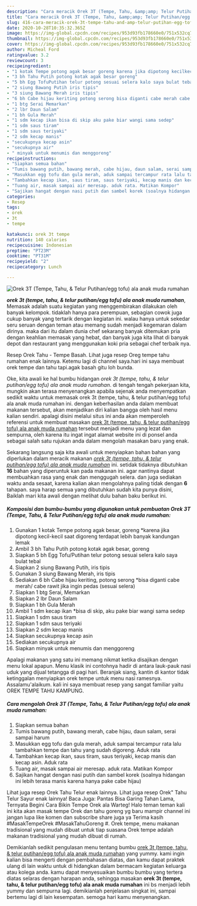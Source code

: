 ```yaml
---
description: "Cara meracik Orek 3T (Tempe, Tahu, &amp;amp; Telur Putihan/egg tofu) ala anak muda rumahan yang nikmat"
title: "Cara meracik Orek 3T (Tempe, Tahu, &amp;amp; Telur Putihan/egg tofu) ala anak muda rumahan yang nikmat"
slug: 416-cara-meracik-orek-3t-tempe-tahu-and-amp-telur-putihan-egg-tofu-ala-anak-muda-rumahan-yang-nikmat
date: 2020-10-28T10:35:32.365Z
image: https://img-global.cpcdn.com/recipes/953d93fb178660e0/751x532cq70/orek-3t-tempe-tahu-telur-putihanegg-tofu-ala-anak-muda-rumahan-foto-resep-utama.jpg
thumbnail: https://img-global.cpcdn.com/recipes/953d93fb178660e0/751x532cq70/orek-3t-tempe-tahu-telur-putihanegg-tofu-ala-anak-muda-rumahan-foto-resep-utama.jpg
cover: https://img-global.cpcdn.com/recipes/953d93fb178660e0/751x532cq70/orek-3t-tempe-tahu-telur-putihanegg-tofu-ala-anak-muda-rumahan-foto-resep-utama.jpg
author: Micheal Ford
ratingvalue: 3.2
reviewcount: 3
recipeingredient:
- "1 kotak Tempe potong agak besar goreng karena jika dipotong kecilkecil saat digoreng terdapat lebih banyak kandungan lemak"
- "3 bh Tahu Putih potong kotak agak besar goreng"
- "5 bh Egg TofuPutihan telur potong sesuai selera kalo saya bulat tebal"
- "2 siung Bawang Putih iris tipis"
- "3 siung Bawang Merah iris tipis"
- "6 bh Cabe hijau keriting potong serong bisa diganti cabe merah cabe rawit jika ingin pedas sesuai selera"
- "1 btg Serai Memarkan"
- "2 lbr Daun Salam"
- "1 bh Gula Merah"
- "1 sdm kecap ikan bisa di skip aku pake biar wangi sama sedep"
- "1 sdm saus tiram"
- "1 sdm saus teriyaki"
- "2 sdm kecap manis"
- "secukupnya kecap asin"
- "secukupnya air"
- " minyak untuk menumis dan menggoreng"
recipeinstructions:
- "Siapkan semua bahan"
- "Tumis bawang putih, bawang merah, cabe hijau, daun salam, serai sampai harum"
- "Masukkan egg tofu dan gula merah, aduk sampai tercampur rata lalu tambahkan tempe dan tahu yang sudah digoreng. Aduk rata"
- "Tambahkan kecap ikan, saus tiram, saus teriyaki, kecap manis dan kecap asin. Aduk rata"
- "Tuang air, masak sampai air meresap. aduk rata. Matikan Kompor"
- "Sajikan hangat dengan nasi putih dan sambel korek (soalnya hidangan ini lebih terasa manis karena hanya pake cabe hijau)"
categories:
- Resep
tags:
- orek
- 3t
- tempe

katakunci: orek 3t tempe 
nutrition: 140 calories
recipecuisine: Indonesian
preptime: "PT23M"
cooktime: "PT31M"
recipeyield: "2"
recipecategory: Lunch

---
```



![Orek 3T (Tempe, Tahu, &amp; Telur Putihan/egg tofu) ala anak muda rumahan](https://img-global.cpcdn.com/recipes/953d93fb178660e0/751x532cq70/orek-3t-tempe-tahu-telur-putihanegg-tofu-ala-anak-muda-rumahan-foto-resep-utama.jpg)

<b><i>orek 3t (tempe, tahu, &amp; telur putihan/egg tofu) ala anak muda rumahan</i></b>, Memasak adalah suatu kegiatan yang menggembirakan dilakukan oleh banyak kelompok. tidaklah hanya para perempuan, sebagian cowok juga cukup banyak yang tertarik dengan kegiatan ini. walau hanya untuk sekedar seru seruan dengan teman atau memang sudah menjadi kegemaran dalam dirinya. maka dari itu dalam dunia chef sekarang banyak ditemukan pria dengan keahlian memasak yang hebat, dan banyak juga kita lihat di banyak depot dan restaurant yang menggunakan koki pria sebagai chef terbaik nya.

Resep Orek Tahu - Tempe Basah. Lihat juga resep Oreg tempe tahu rumahan enak lainnya. Ketemu lagi di channel saya.hari ini saya membuat orek tempe dan tahu tapi.agak basah gitu loh bunda.

Oke, kita awali ke hal bumbu hidangan <i>orek 3t (tempe, tahu, &amp; telur putihan/egg tofu) ala anak muda rumahan</i>. di tengah tengah pekerjaan kita, mungkin akan terasa menyenangkan apabila sejenak anda menyempatkan sedikit waktu untuk memasak orek 3t (tempe, tahu, &amp; telur putihan/egg tofu) ala anak muda rumahan ini. dengan keberhasilan anda dalam membuat makanan tersebut, akan menjadikan diri kalian bangga oleh hasil menu kalian sendiri. apalagi disini melalui situs ini anda akan memperoleh referensi untuk membuat masakan <u>orek 3t (tempe, tahu, &amp; telur putihan/egg tofu) ala anak muda rumahan</u> tersebut menjadi menu yang lezat dan sempurna, oleh karena itu ingat ingat alamat website ini di ponsel anda sebagai salah satu rujukan anda dalam mengolah masakan baru yang enak.


Sekarang langsung saja kita awali untuk menyiapkan bahan bahan yang diperlukan dalam meracik makanan <u><i>orek 3t (tempe, tahu, &amp; telur putihan/egg tofu) ala anak muda rumahan</i></u> ini. setidak tidaknya dibutuhkan <b>16</b> bahan yang diperuntuk kan pada makanan ini. agar nantinya dapat membuahkan rasa yang enak dan menggugah selera. dan juga sediakan waktu anda sesaat, karena kalian akan mengolahnya paling tidak dengan <b>6</b> tahapan. saya harap semua yang dibutuhkan sudah kita punya disini, Baiklah mari kita awali dengan melihat dulu bahan baku berikut ini.

<!--inarticleads1-->

##### Komposisi dan bumbu-bumbu yang digunakan untuk pembuatan Orek 3T (Tempe, Tahu, &amp; Telur Putihan/egg tofu) ala anak muda rumahan:

1. Gunakan 1 kotak Tempe potong agak besar, goreng *karena jika dipotong kecil-kecil saat digoreng terdapat lebih banyak kandungan lemak
1. Ambil 3 bh Tahu Putih potong kotak agak besar, goreng
1. Siapkan 5 bh Egg Tofu/Putihan telur potong sesuai selera kalo saya bulat tebal
1. Siapkan 2 siung Bawang Putih, iris tipis
1. Gunakan 3 siung Bawang Merah, iris tipis
1. Sediakan 6 bh Cabe hijau keriting, potong serong *bisa diganti cabe merah/ cabe rawit jika ingin pedas (sesuai selera)
1. Siapkan 1 btg Serai, Memarkan
1. Siapkan 2 lbr Daun Salam
1. Siapkan 1 bh Gula Merah
1. Ambil 1 sdm kecap ikan *bisa di skip, aku pake biar wangi sama sedep
1. Siapkan 1 sdm saus tiram
1. Siapkan 1 sdm saus teriyaki
1. Siapkan 2 sdm kecap manis
1. Siapkan secukupnya kecap asin
1. Sediakan secukupnya air
1. Siapkan  minyak untuk menumis dan menggoreng


Apalagi makanan yang satu ini memang nikmat ketika disajikan dengan menu lokal apapun. Menu klasik ini contohnya hadir di antara lauk-pauk nasi uduk yang dijual tetangga di pagi hari. Beranjak siang, kantin di kantor tidak ketinggalan menyiapkan orek tempe untuk menu nasi ramesnya. Assalamu&#39;alaikum. kali ini saya membuat resep yang sangat familiar yaitu OREK TEMPE TAHU KAMPUNG. 

<!--inarticleads2-->

##### Cara mengolah Orek 3T (Tempe, Tahu, &amp; Telur Putihan/egg tofu) ala anak muda rumahan:

1. Siapkan semua bahan
1. Tumis bawang putih, bawang merah, cabe hijau, daun salam, serai sampai harum
1. Masukkan egg tofu dan gula merah, aduk sampai tercampur rata lalu tambahkan tempe dan tahu yang sudah digoreng. Aduk rata
1. Tambahkan kecap ikan, saus tiram, saus teriyaki, kecap manis dan kecap asin. Aduk rata
1. Tuang air, masak sampai air meresap. aduk rata. Matikan Kompor
1. Sajikan hangat dengan nasi putih dan sambel korek (soalnya hidangan ini lebih terasa manis karena hanya pake cabe hijau)


Lihat juga resep Orek Tahu Telur enak lainnya. Lihat juga resep Orek&#34; Tahu Telur Sayur enak lainnya! Baca Juga: Pantas Bisa Garing Tahan Lama, Ternyata Begini Cara Bikin Tempe Orek ala Warteg! Halo teman teman kali ini kita akan masak tempe Orek dan tahu goreng yg baru mampir channel ini jangan lupa like komen dan subscribe share juga ya Terima kasih #MasakTempeOrek #MasakTahuGoreng #. Orek tempe, menu makanan tradisional yang mudah dibuat untuk tiap suasana Orek tempe adalah makanan tradisional yang mudah dibuat di rumah. 

Demikianlah sedikit pengulasan menu tentang bumbu <u>orek 3t (tempe, tahu, &amp; telur putihan/egg tofu) ala anak muda rumahan</u> yang yummy. kami ingin kalian bisa mengerti dengan pembahasan diatas, dan kamu dapat praktek ulang di lain waktu untuk di hidangkan dalam bermacam kegiatan keluarga atau kolega anda. kamu dapat menyesuaikan bumbu bumbu yang tertera diatas selaras dengan harapan anda, sehingga masakan <b>orek 3t (tempe, tahu, &amp; telur putihan/egg tofu) ala anak muda rumahan</b> ini bs menjadi lebih yummy dan sempurna lagi. demikianlah penjelasan singkat ini, sampai bertemu lagi di lain kesempatan. semoga hari kamu menyenangkan.
